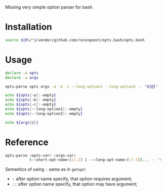 Missing very simple option parser for bash.

# Installation

```bash
source ${0%/*}/vendor/github.com/reconquest/opts.bash/opts.bash
```

# Usage

```bash
declare -A opts
declare -a args

opts:parse opts args -a -b -c --long-option1 --long-option2 -- "${@}"

echo ${opts[-a]:-empty}
echo ${opts[-b]:-empty}
echo ${opts[-c]:-empty}
echo ${opts[--long-option1]:-empty}
echo ${opts[--long-option2]:-empty}

echo ${args[@]}
```

# Reference

```bash
opts:parse <opts-var> <args-var>
           (-<short-opt-name>[:[:]] | --<long-opt-name>[:[:]])... -- "${@}"
```

Semantics of using `:` sama as in `getopt`:

* `:` after option name specify, that option requires argument;
* `::` after option name specify, that option may have argument;
